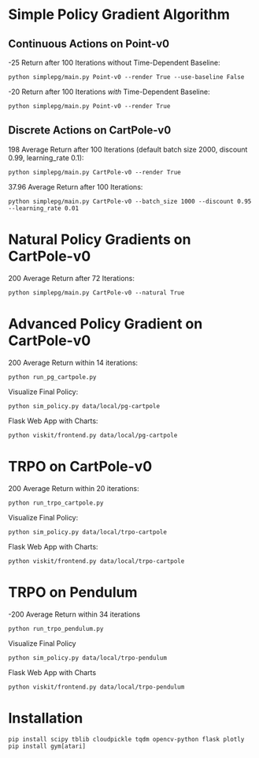 



# Simple Policy Gradient Algorithm


## Continuous Actions on Point-v0

-25 Return after 100 Iterations without Time-Dependent Baseline:

```python simplepg/main.py Point-v0 --render True --use-baseline False```

-20 Return after 100 Iterations *with* Time-Dependent Baseline:

```python simplepg/main.py Point-v0 --render True```


## Discrete Actions on CartPole-v0

198 Average Return after 100 Iterations (default batch size 2000, discount 0.99, learning_rate 0.1):

```python simplepg/main.py CartPole-v0 --render True```

37.96 Average Return after 100 Iterations:

```python simplepg/main.py CartPole-v0 --batch_size 1000 --discount 0.95 --learning_rate 0.01```


# Natural Policy Gradients on CartPole-v0

200 Average Return after 72 Iterations:

```python simplepg/main.py CartPole-v0 --natural True```


# Advanced Policy Gradient on CartPole-v0

200 Average Return within 14 iterations:

```python run_pg_cartpole.py```

Visualize Final Policy:

```python sim_policy.py data/local/pg-cartpole```

Flask Web App with Charts:

```python viskit/frontend.py data/local/pg-cartpole```



# TRPO on CartPole-v0

200 Average Return within 20 iterations:

```python run_trpo_cartpole.py```

Visualize Final Policy:

```python sim_policy.py data/local/trpo-cartpole```

Flask Web App with Charts:

```python viskit/frontend.py data/local/trpo-cartpole```



# TRPO on Pendulum

-200 Average Return within 34 iterations

```python run_trpo_pendulum.py```

Visualize Final Policy

```python sim_policy.py data/local/trpo-pendulum```

Flask Web App with Charts

```python viskit/frontend.py data/local/trpo-pendulum```


# Installation

```
pip install scipy tblib cloudpickle tqdm opencv-python flask plotly
pip install gym[atari]
```